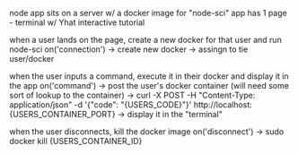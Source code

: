 

node app sits on a server w/ a docker image for "node-sci"
app has 1 page - terminal w/ Yhat interactive tutorial

when a user lands on the page, create a new docker for that user
and run node-sci
	on('connection')
		-> create new docker
		-> assingn to tie user/docker

when the user inputs a command, execute it in their docker and display it in the app
	on('command')
		-> post the user's docker container (will need some sort of lookup to the container)
		-> curl -X POST -H "Content-Type: application/json" -d '{"code": "{USERS_CODE}"}' http://localhost:{USERS_CONTAINER_PORT}
		-> display it in the "terminal"

when the user disconnects, kill the docker image
	on('disconnect')
		-> sudo docker kill {USERS_CONTAINER_ID}


